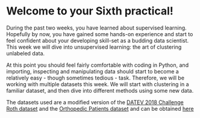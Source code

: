 # Welcome to your Sixth practical!

During the past two weeks, you have learned about supervised learning. Hopefully by now, you have gained some hands-on experience and start to feel confident about your developing skill-set as a budding data scientist. This week we will dive into unsupervised learning: the art of clustering unlabeled data.

At this point you should feel fairly comfortable with coding in Python, and importing, inspecting and manipulating data should start to become a relatively easy - though sometimes tedious - task. Therefore, we will be working with multiple datasets this week. We will start with clustering in a familiar dataset, and then dive into different methods using some new data.


The datasets used are a modified version of the [DATEV 2018 Challenge Roth dataset](https://www.endurance-data.com/en/results/245-challenge-roth/all/) and the [Orthopedic Patients dataset](https://www.kaggle.com/datasets/uciml/biomechanical-features-of-orthopedic-patients) and can be obtained [here](https://github.com/Alek050/big_data_practicals/tree/main/data/week_6)
